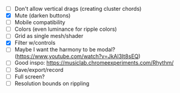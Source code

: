 - [ ] Don't allow vertical drags (creating cluster chords)
- [X] Mute (darken buttons)
- [ ] Mobile compatibility
- [ ] Colors (even luminance for ripple colors)
- [ ] Grid as single mesh/shader
- [X] Filter w/controls
- [ ] Maybe I want the harmony to be modal? (https://www.youtube.com/watch?v=JkAl3It8sEQ)
- [ ] Good inspo: https://musiclab.chromeexperiments.com/Rhythm/
- [ ] Save/export/record
- [ ] Full screen?
- [ ] Resolution bounds on rippling

